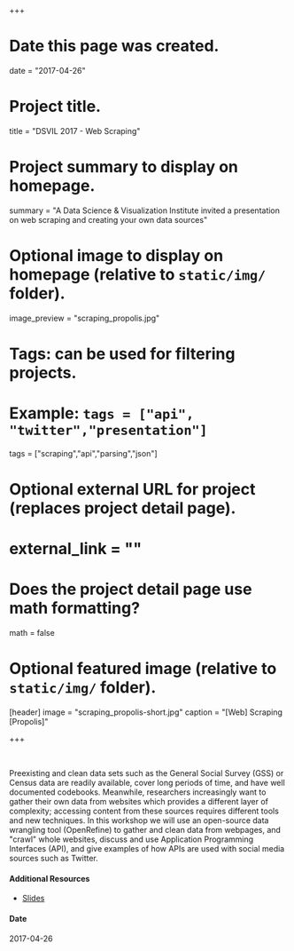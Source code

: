 +++
# Date this page was created.
date = "2017-04-26"

# Project title.
title = "DSVIL 2017 - Web Scraping"

# Project summary to display on homepage.
summary = "A Data Science & Visualization Institute invited a presentation on web scraping and creating your own data sources"

# Optional image to display on homepage (relative to `static/img/` folder).
image_preview = "scraping_propolis.jpg"

# Tags: can be used for filtering projects.
# Example: `tags = ["api", "twitter","presentation"]`
tags = ["scraping","api","parsing","json"]

# Optional external URL for project (replaces project detail page).
# external_link = ""

# Does the project detail page use math formatting?
math = false

# Optional featured image (relative to `static/img/` folder).
[header]
image = "scraping_propolis-short.jpg"
caption = "[Web] Scraping [Propolis]"

+++

&nbsp;

Preexisting and clean data sets such as the General Social Survey (GSS) 
or Census data are readily available, cover long periods of time, 
and have well documented codebooks. Meanwhile, researchers increasingly want 
to gather their own data from websites which provides a different 
layer of complexity; accessing content from these sources requires different 
tools and new techniques.  In this workshop we will use an open-source data 
wrangling tool (OpenRefine) to gather and clean data from webpages, 
and "crawl" whole websites, discuss and use Application 
Programming Interfaces (API), and give examples of how 
APIs are used with social media sources such as Twitter.


#### Additional Resources

- [Slides](custom/dsvil2017/slides.html) 

#### Date
2017-04-26

